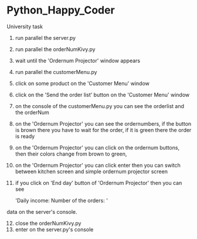 # Python_Happy_Coder
University task

1. run parallel the server.py
2. run parallel the orderNumKivy.py
3. wait until the 'Ordernum Projector' window appears
4. run parallel the customerMenu.py
5. click on some product on the 'Customer Menu' window
6. click on the 'Send the order list' button on the 'Customer Menu' window
7. on the console of the customerMenu.py you can see the orderlist and the orderNum
8. on the 'Ordernum Projector' you can see the ordernumbers, if the button is brown there you have to wait for the order, if it is green there the order is ready
9. on the 'Ordernum Projector' you can click on the ordernum buttons, then their colors change from brown to green,
10. on the 'Ordernum Projector' you can click enter then you can switch between kitchen screen and simple ordernum projector screen
11. if you click on 'End day' button of 'Ordernum Projector' then you can see 

    'Daily income:  <number>
    Number of the orders:  <number>'
    
data on the server's console.

12. close the orderNumKivy.py
13. enter on the server.py's console
